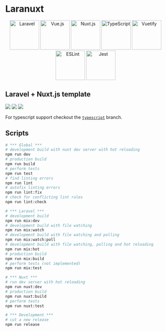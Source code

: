 # Laranuxt

<p align="center">
  <a href="https://laravel.com"><img alt="Laravel" src="https://upload.wikimedia.org/wikipedia/commons/thumb/9/9a/Laravel.svg/1200px-Laravel.svg.png" width="92" height="92" /></a>
  <a href="https://vuejs.org"><img alt="Vue.js" src="https://vuejs.org/images/logo.png" width="92" height="92" /></a>
  <a href="https://nuxtjs.org/"><img alt="Nuxt.js" src="https://upload.wikimedia.org/wikipedia/commons/3/3c/Nuxt-js.png" width="92" height="92" /></a>
  <a href="https://www.typescriptlang.org/"><img alt="TypeScript" src="https://raw.githubusercontent.com/remojansen/logo.ts/master/ts.png" width="92" height="92" /></a>
  <a href="https://vuetifyjs.com/"><img alt="Vuetify" src="https://cdn.vuetifyjs.com/images/logos/vuetify-logo-dark.png" width="92" height="92" /></a>
  <a href="https://eslint.org/"><img alt="ESLint" src="https://d33wubrfki0l68.cloudfront.net/204482ca413433c80cd14fe369e2181dd97a2a40/092e2/assets/img/logo.svg" width="92" height="92" /></a>
  <a href="https://jestjs.io/"><img alt="Jest" src="https://miro.medium.com/max/600/1*i37IyHf6vnhqWIA9osxU3w.png" width="92" height="92" /></a>
</p>

## Laravel + Nuxt.js template

[![](https://img.shields.io/badge/nuxt.js-v2.14.5-04C690.svg)](https://nuxtjs.org)
[![](https://img.shields.io/badge/Laravel-v8.0.3-ff2e21.svg)](https://laravel.com)
[![](https://img.shields.io/badge/Vuetify-v2.3.10-1697F6.svg)](https://laravel.com)

For typescript support checkout the [`typescript`](https://github.com/m2sd/nuxt-laravel-starter/tree/typescript) branch.

## Scripts

```bash
# *** Global ***
# development build with nuxt dev server with hot reloading
npm run dev
# production build
npm run build
# perform tests
npm run test
# find linting errors
npm run lint
# autofix linting errors
npm run lint:fix
# check for conflicting lint rules
npm run lint:check

# *** Laravel ***
# development build
npm run mix:dev
# development build with file watching
npm run mix:watch
# development build with file watching and polling
npm run mix:watch:poll
# development build with file watching, polling and hot reloading
npm run mix:hot
# production build
npm run mix:build
# perform tests (not implemented)
npm run mix:test

# *** Nuxt ***
# run dev server with hot reloading
npm run nuxt:dev
# production build
npm run nuxt:build
# perform tests
npm run nuxt:test

# *** Development ***
# cut a new release
npm run release
```
